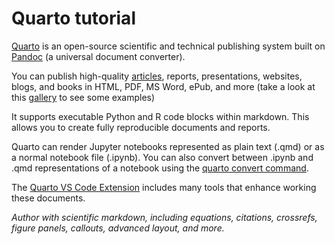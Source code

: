 # Quarto tutorial

[Quarto](https://quarto.org/) is an open-source scientific and technical publishing system built on [Pandoc](https://pandoc.org/) (a universal document converter).

You can publish high-quality [articles](https://github.com/quarto-journals/), reports, presentations, websites, blogs, and books in HTML, PDF, MS Word, ePub, and more (take a look at this [gallery](https://quarto.org/docs/gallery/) to see some examples)

It supports executable Python and R code blocks within markdown. This allows you to create fully reproducible documents and reports.

Quarto can render Jupyter notebooks represented as plain text (.qmd) or as a normal notebook file (.ipynb). You can also convert between .ipynb and .qmd representations of a notebook using the [quarto convert command](https://quarto.org/docs/tools/jupyter-lab.html#converting-notebooks). 


The [Quarto VS Code Extension](https://marketplace.visualstudio.com/items?itemName=quarto.quarto) includes many tools that enhance working these documents.

*Author with scientific markdown, including equations, citations, crossrefs, figure panels, callouts, advanced layout, and more.*
